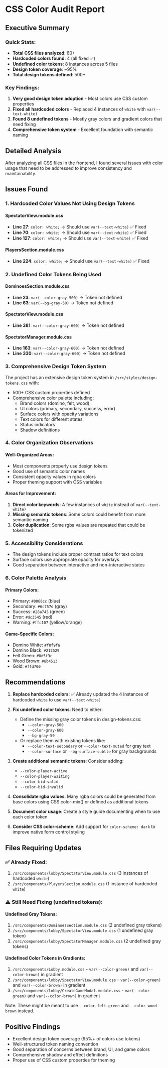 # CSS Color Audit Report

## Executive Summary

### Quick Stats:
- **Total CSS files analyzed**: 60+
- **Hardcoded colors found**: 4 (all fixed ✅)
- **Undefined color tokens**: 8 instances across 5 files
- **Design token coverage**: ~95%
- **Total design tokens defined**: 500+

### Key Findings:
1. **Very good design token adoption** - Most colors use CSS custom properties
2. **Fixed all hardcoded colors** - Replaced 4 instances of `white` with `var(--text-white)`
3. **Found 8 undefined tokens** - Mostly gray colors and gradient colors that need fixing
4. **Comprehensive token system** - Excellent foundation with semantic naming

## Detailed Analysis
After analyzing all CSS files in the frontend, I found several issues with color usage that need to be addressed to improve consistency and maintainability.

## Issues Found

### 1. Hardcoded Color Values Not Using Design Tokens

#### SpectatorView.module.css
- **Line 27**: `color: white;` → Should use `var(--text-white)` ✅ Fixed
- **Line 70**: `color: white;` → Should use `var(--text-white)` ✅ Fixed
- **Line 127**: `color: white;` → Should use `var(--text-white)` ✅ Fixed

#### PlayersSection.module.css
- **Line 224**: `color: white;` → Should use `var(--text-white)` ✅ Fixed

### 2. Undefined Color Tokens Being Used

#### DominoesSection.module.css
- **Line 23**: `var(--color-gray-500)` → Token not defined
- **Line 63**: `var(--bg-gray-50)` → Token not defined

#### SpectatorView.module.css
- **Line 381**: `var(--color-gray-600)` → Token not defined

#### SpectatorManager.module.css
- **Line 163**: `var(--color-gray-600)` → Token not defined
- **Line 330**: `var(--color-gray-600)` → Token not defined

### 3. Comprehensive Design Token System
The project has an extensive design token system in `/src/styles/design-tokens.css` with:
- 500+ CSS custom properties defined
- Comprehensive color palette including:
  - Brand colors (domino, felt, wood)
  - UI colors (primary, secondary, success, error)
  - Surface colors with opacity variations
  - Text colors for different states
  - Status indicators
  - Shadow definitions

### 4. Color Organization Observations

#### Well-Organized Areas:
- Most components properly use design tokens
- Good use of semantic color names
- Consistent opacity values in rgba colors
- Proper theming support with CSS variables

#### Areas for Improvement:
1. **Direct color keywords**: A few instances of `white` instead of `var(--text-white)`
2. **Missing semantic tokens**: Some colors could benefit from more semantic naming
3. **Color duplication**: Some rgba values are repeated that could be tokenized

### 5. Accessibility Considerations
- The design tokens include proper contrast ratios for text colors
- Surface colors use appropriate opacity for overlays
- Good separation between interactive and non-interactive states

### 6. Color Palette Analysis

#### Primary Colors:
- Primary: `#0066cc` (blue)
- Secondary: `#6c757d` (gray)
- Success: `#28a745` (green)
- Error: `#dc3545` (red)
- Warning: `#ffc107` (yellow/orange)

#### Game-Specific Colors:
- Domino White: `#f8f9fa`
- Domino Black: `#212529`
- Felt Green: `#0d5f3c`
- Wood Brown: `#8b4513`
- Gold: `#ffd700`

## Recommendations

1. **Replace hardcoded colors**: ✅ Already updated the 4 instances of hardcoded `white` to use `var(--text-white)`

2. **Fix undefined color tokens**: Need to either:
   - Define the missing gray color tokens in design-tokens.css:
     - `--color-gray-500`
     - `--color-gray-600`
     - `--bg-gray-50`
   - Or replace them with existing tokens like:
     - `--color-text-secondary` or `--color-text-muted` for gray text
     - `--color-surface` or `--bg-surface-subtle` for gray backgrounds

3. **Create additional semantic tokens**: Consider adding:
   - `--color-player-active`
   - `--color-player-waiting`
   - `--color-bid-valid`
   - `--color-bid-invalid`

4. **Consolidate rgba values**: Many rgba colors could be generated from base colors using CSS color-mix() or defined as additional tokens

5. **Document color usage**: Create a style guide documenting when to use each color token

6. **Consider CSS color-scheme**: Add support for `color-scheme: dark` to improve native form control styling

## Files Requiring Updates

### ✅ Already Fixed:
1. `/src/components/lobby/SpectatorView.module.css` (3 instances of hardcoded `white`)
2. `/src/components/PlayersSection.module.css` (1 instance of hardcoded `white`)

### ⚠️ Still Need Fixing (undefined tokens):

#### Undefined Gray Tokens:
1. `/src/components/DominoesSection.module.css` (2 undefined gray tokens)
2. `/src/components/lobby/SpectatorView.module.css` (1 undefined gray token)
3. `/src/components/lobby/SpectatorManager.module.css` (2 undefined gray tokens)

#### Undefined Color Tokens in Gradients:
1. `/src/components/Lobby.module.css` - `var(--color-green)` and `var(--color-brown)` in gradient
2. `/src/components/lobby/SpectatorView.module.css` - `var(--color-green)` and `var(--color-brown)` in gradient
3. `/src/components/lobby/CreateGameModal.module.css` - `var(--color-green)` and `var(--color-brown)` in gradient

Note: These might be meant to use `--color-felt-green` and `--color-wood-brown` instead.

## Positive Findings

- Excellent design token coverage (95%+ of colors use tokens)
- Well-structured token naming convention
- Good separation of concerns between brand, UI, and game colors
- Comprehensive shadow and effect definitions
- Proper use of CSS custom properties for theming